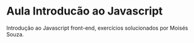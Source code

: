 # Aula Introducão ao Javascript
Introdução ao Javascript front-end, exercícios solucionados por Moisés Souza.
